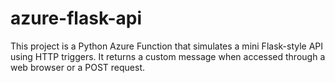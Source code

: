# azure-flask-api
This project is a Python Azure Function that simulates a mini Flask-style API using HTTP triggers. It returns a custom message when accessed through a web browser or a POST request.
